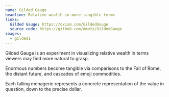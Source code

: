 ```yaml
---
name: Gilded Gauge
headline: Relative wealth in more tangible terms
links:
  Gilded Gauge: https://oxism.com/GildedGauge
  source code: https://github.com/dmotz/GildedGauge
images:
  - gilded1
---
```


Gilded Gauge is an experiment in visualizing relative wealth in terms viewers
may find more natural to grasp.

Enormous numbers become tangible via comparisons to the Fall of Rome, the
distant future, and cascades of emoji commodities.

Each falling menagerie represents a concrete representation of the value in
question, down to the precise dollar.
